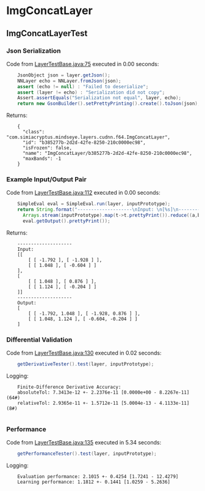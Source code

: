 # ImgConcatLayer
## ImgConcatLayerTest
### Json Serialization
Code from [LayerTestBase.java:75](../../../../../../../../../MindsEye/src/test/java/com/simiacryptus/mindseye/layers/LayerTestBase.java#L75) executed in 0.00 seconds: 
```java
    JsonObject json = layer.getJson();
    NNLayer echo = NNLayer.fromJson(json);
    assert (echo != null) : "Failed to deserialize";
    assert (layer != echo) : "Serialization did not copy";
    Assert.assertEquals("Serialization not equal", layer, echo);
    return new GsonBuilder().setPrettyPrinting().create().toJson(json);
```

Returns: 

```
    {
      "class": "com.simiacryptus.mindseye.layers.cudnn.f64.ImgConcatLayer",
      "id": "b385277b-2d2d-42fe-8250-210c0000ec98",
      "isFrozen": false,
      "name": "ImgConcatLayer/b385277b-2d2d-42fe-8250-210c0000ec98",
      "maxBands": -1
    }
```



### Example Input/Output Pair
Code from [LayerTestBase.java:112](../../../../../../../../../MindsEye/src/test/java/com/simiacryptus/mindseye/layers/LayerTestBase.java#L112) executed in 0.00 seconds: 
```java
    SimpleEval eval = SimpleEval.run(layer, inputPrototype);
    return String.format("--------------------\nInput: \n[%s]\n--------------------\nOutput: \n%s",
      Arrays.stream(inputPrototype).map(t->t.prettyPrint()).reduce((a,b)->a+",\n"+b).get(),
      eval.getOutput().prettyPrint());
```

Returns: 

```
    --------------------
    Input: 
    [[
    	[ [ -1.792 ], [ -1.928 ] ],
    	[ [ 1.048 ], [ -0.604 ] ]
    ],
    [
    	[ [ 1.048 ], [ 0.876 ] ],
    	[ [ 1.124 ], [ -0.204 ] ]
    ]]
    --------------------
    Output: 
    [
    	[ [ -1.792, 1.048 ], [ -1.928, 0.876 ] ],
    	[ [ 1.048, 1.124 ], [ -0.604, -0.204 ] ]
    ]
```



### Differential Validation
Code from [LayerTestBase.java:130](../../../../../../../../../MindsEye/src/test/java/com/simiacryptus/mindseye/layers/LayerTestBase.java#L130) executed in 0.02 seconds: 
```java
    getDerivativeTester().test(layer, inputPrototype);
```
Logging: 
```
    Finite-Difference Derivative Accuracy:
    absoluteTol: 7.3413e-12 +- 2.2376e-11 [0.0000e+00 - 8.2267e-11] (64#)
    relativeTol: 2.9365e-11 +- 1.5712e-11 [5.0004e-13 - 4.1133e-11] (8#)
    
```

### Performance
Code from [LayerTestBase.java:135](../../../../../../../../../MindsEye/src/test/java/com/simiacryptus/mindseye/layers/LayerTestBase.java#L135) executed in 5.34 seconds: 
```java
    getPerformanceTester().test(layer, inputPrototype);
```
Logging: 
```
    Evaluation performance: 2.1015 +- 0.4254 [1.7241 - 12.4279]
    Learning performance: 1.1812 +- 0.1441 [1.0259 - 5.2636]
    
```

